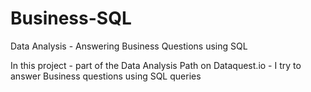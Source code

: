 # Business-SQL
Data Analysis - Answering Business Questions using SQL

In this project - part of the Data Analysis Path on Dataquest.io - I try to answer Business questions using SQL queries
